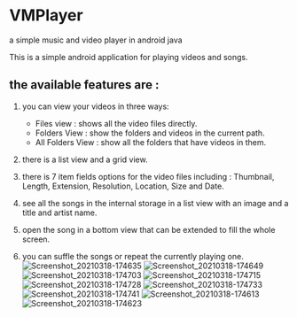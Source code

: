 # VMPlayer
a simple music and video player in android java

This is a simple android application for playing videos and songs.
## the available features are :
 1. you can view your videos in three ways:
    - Files view : shows all the video files directly.
    - Folders View : show the folders and videos in the current path.
    - All Folders View : show all the folders that have videos in them.

 2. there is a list view and a grid view.
 
 3. there is 7 item fields options for the video files including : Thumbnail, Length, Extension, Resolution, Location, Size and Date.
 
 4. see all the songs in the internal storage in a list view with an image and a title and artist name.

 5. open the song in a bottom view that can be extended to fill the whole screen.

 6. you can suffle the songs or repeat the currently playing one.
![Screenshot_20210318-174635](https://user-images.githubusercontent.com/80918411/111685409-8e2c2e80-8830-11eb-992d-72d60eeff77a.png)
![Screenshot_20210318-174649](https://user-images.githubusercontent.com/80918411/111685438-971d0000-8830-11eb-8129-af8ba51d72d7.png)
![Screenshot_20210318-174703](https://user-images.githubusercontent.com/80918411/111685451-9be1b400-8830-11eb-939d-3421f2e12198.png)
![Screenshot_20210318-174715](https://user-images.githubusercontent.com/80918411/111685462-9dab7780-8830-11eb-87fe-0471d414f6af.jpg)
![Screenshot_20210318-174728](https://user-images.githubusercontent.com/80918411/111685475-a1d79500-8830-11eb-9b47-8247a994f5cc.png)
![Screenshot_20210318-174733](https://user-images.githubusercontent.com/80918411/111685483-a56b1c00-8830-11eb-9cce-0a3b54e3df92.png)
![Screenshot_20210318-174741](https://user-images.githubusercontent.com/80918411/111685500-a8fea300-8830-11eb-9f71-b12aa422c24f.png)
![Screenshot_20210318-174613](https://user-images.githubusercontent.com/80918411/111685523-aef48400-8830-11eb-8387-61f8d66a874b.png)
![Screenshot_20210318-174623](https://user-images.githubusercontent.com/80918411/111685533-b2880b00-8830-11eb-9fd0-ece63de9f8a8.png)
